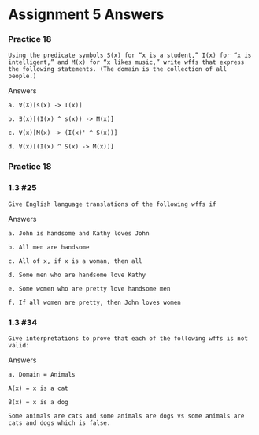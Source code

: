 # Assignment 5 Answers

### Practice 18

	Using the predicate symbols S(x) for “x is a student,” I(x) for “x is intelligent,” and M(x) for “x likes music,” write wffs that express the following statements. (The domain is the collection of all people.)

Answers
	
	a. ∀(X)[s(x) -> I(x)]

	b. ∃(x)[(I(x) ^ s(x)) -> M(x)]

	c. ∀(x)[M(x) -> (I(x)' ^ S(x))]

	d. ∀(x)[(I(x) ^ S(x) -> M(x))]

### Practice 18


### 1.3 #25

	Give English language translations of the following wffs if

Answers

	a. John is handsome and Kathy loves John

 	b. All men are handsome 
	
	c. All of x, if x is a woman, then all 
	
	d. Some men who are handsome love Kathy
	
	e. Some women who are pretty love handsome men
	
	f. If all women are pretty, then John loves women

### 1.3 #34

	Give interpretations to prove that each of the following wffs is not valid:

Answers

	a. Domain = Animals

	A(x) = x is a cat

	B(x) = x is a dog

	Some animals are cats and some animals are dogs vs some animals are cats and dogs which is false.





